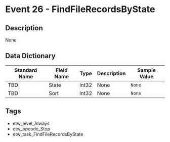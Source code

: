# Event 26 - FindFileRecordsByState

## Description
None

## Data Dictionary
|Standard Name|Field Name|Type|Description|Sample Value|
|---|---|---|---|---|
|TBD|State|Int32|None|`None`|
|TBD|Sort|Int32|None|`None`|

## Tags
* etw_level_Always
* etw_opcode_Stop
* etw_task_FindFileRecordsByState